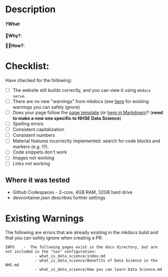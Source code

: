 <!-- 
- Pull request title follows this format "SH NV-1234 Solves this problem":
    - Initials of author
    - associated Jira ticket number
    - brief description
- Choose appropriate labels
- Use the "development" sidebar option to indicate if this closes any open issues, etc.
-->
# Description
<!-- 
In the body of the pull request, provide a description following the "What, Why, How" approach. 

You could also add a gif using the "gifs for GitHub" Chrome extension: https://chrome.google.com/webstore/detail/gifs-for-github/dkgjnpbipbdaoaadbdhpiokaemhlphep/related?hl=en
-->

❓**What**:

🧠**Why?**:

👨‍💻**How?**:

# Checklist:
Have checked for the following:
- [ ] The website still builds correctly, and you can view it using `mkdocs serve`.
- [ ] There are no new "warnings" from mkdocs (see [here](#existing-warnings) for existing warnings you can safely ignore)
- [ ] Does your page follow the [page template](https://nhsdigital.github.io/rap-community-of-practice/example_RAP_CoP_page/) (or [here in Markdown](https://github.com/NHSDigital/rap-community-of-practice/blob/main/docs/example_RAP_CoP_page.md))? (**need to make a new one specific to NHSE Data Science**)
- [ ] Spelling errors
- [ ] Consistent capitalization
- [ ] Consistent numbers
- [ ] Material features incorrectly implemented: search for code blocks and markers (e.g. !!!).
- [ ] Code snippets don't work
- [ ] Images not working
- [ ] Links not working

## Where it was tested
<!-- 
Please describe the test configuration - below is an example.
-->
- Github Codespaces - 2-core, 4GB RAM, 32GB hard drive
- devcontainer.json describes further settings

# Existing Warnings
The following are errors that are already existing in the mkdocs build and that you can safely ignore when creating a PR:
```
INFO    -  The following pages exist in the docs directory, but are not included in the "nav" configuration:
             - what_is_data_science/index.md
             - what_is_data_science/Benefits of Data Science in the NHS.md
             - what_is_data_science/How you can learn Data Science.md
```